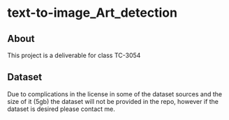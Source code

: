 # text-to-image_Art_detection
## About
This project is a deliverable for class TC-3054

## Dataset
Due to complications in the license in some of the dataset sources and the size of it (5gb) the dataset will not be provided in the repo, however if the dataset is desired please contact me.


